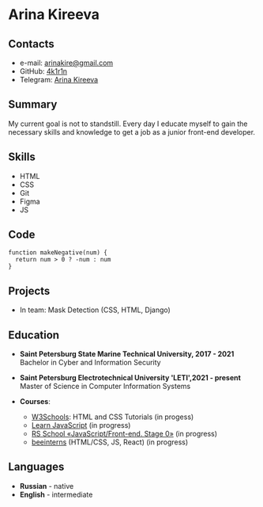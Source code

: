 
# Arina Kireeva

## Contacts
* e-mail: arinakire@gmail.com
* GitHub: [4k1r1n](https://github.com/4k1r1n)
* Telegram: [Arina Kireeva](https://t.me/frbhby)

## Summary
My current goal is not to standstill. Every day I educate myself to gain the necessary skills and knowledge to get a job as a junior front-end developer. 

## Skills
* HTML
* CSS
* Git
* Figma
* JS

## Code
```
function makeNegative(num) {
  return num > 0 ? -num : num
}
```
## Projects
* In team: Mask Detection (CSS, HTML, Django) 

## Education
* __Saint Petersburg State Marine Technical University, 2017 - 2021__  
Bachelor in Cyber and Information Security
* __Saint Petersburg Electrotechnical University 'LETI',2021 - present__
Master of Science in Computer Information Systems

* __Courses__:
     + [W3Schools](https://www.w3schools.com/): HTML and CSS Tutorials (in progess)
     + [Learn JavaScript](https://learn.javascript.ru/) (in progress)
     + [RS School «JavaScript/Front-end. Stage 0»](https://rs.school/js/) (in progress)
     + [beeinterns](https://beeline-interns.ru/) \(HTML/CSS, JS, React) (in progress)

## Languages
* __Russian__ - native
* __English__ - intermediate